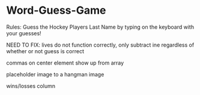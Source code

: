 # Word-Guess-Game
Rules:
Guess the Hockey Players Last Name by typing on the keyboard with your guesses!



NEED TO FIX:
lives do not function correctly, only subtract ine regardless of whether or not guess is correct

commas on center element show up from array

placeholder image to a hangman image

wins/losses column